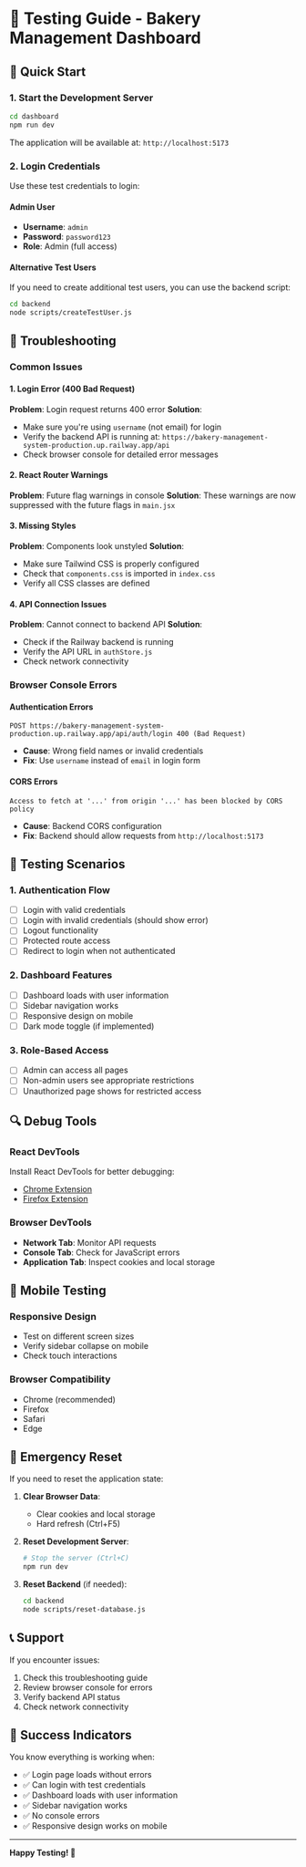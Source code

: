 # 🧪 Testing Guide - Bakery Management Dashboard

## 🚀 Quick Start

### 1. Start the Development Server

```bash
cd dashboard
npm run dev
```

The application will be available at: `http://localhost:5173`

### 2. Login Credentials

Use these test credentials to login:

#### Admin User

- **Username**: `admin`
- **Password**: `password123`
- **Role**: Admin (full access)

#### Alternative Test Users

If you need to create additional test users, you can use the backend script:

```bash
cd backend
node scripts/createTestUser.js
```

## 🔧 Troubleshooting

### Common Issues

#### 1. Login Error (400 Bad Request)

**Problem**: Login request returns 400 error
**Solution**:

- Make sure you're using `username` (not email) for login
- Verify the backend API is running at: `https://bakery-management-system-production.up.railway.app/api`
- Check browser console for detailed error messages

#### 2. React Router Warnings

**Problem**: Future flag warnings in console
**Solution**: These warnings are now suppressed with the future flags in `main.jsx`

#### 3. Missing Styles

**Problem**: Components look unstyled
**Solution**:

- Make sure Tailwind CSS is properly configured
- Check that `components.css` is imported in `index.css`
- Verify all CSS classes are defined

#### 4. API Connection Issues

**Problem**: Cannot connect to backend API
**Solution**:

- Check if the Railway backend is running
- Verify the API URL in `authStore.js`
- Check network connectivity

### Browser Console Errors

#### Authentication Errors

```
POST https://bakery-management-system-production.up.railway.app/api/auth/login 400 (Bad Request)
```

- **Cause**: Wrong field names or invalid credentials
- **Fix**: Use `username` instead of `email` in login form

#### CORS Errors

```
Access to fetch at '...' from origin '...' has been blocked by CORS policy
```

- **Cause**: Backend CORS configuration
- **Fix**: Backend should allow requests from `http://localhost:5173`

## 🎯 Testing Scenarios

### 1. Authentication Flow

- [ ] Login with valid credentials
- [ ] Login with invalid credentials (should show error)
- [ ] Logout functionality
- [ ] Protected route access
- [ ] Redirect to login when not authenticated

### 2. Dashboard Features

- [ ] Dashboard loads with user information
- [ ] Sidebar navigation works
- [ ] Responsive design on mobile
- [ ] Dark mode toggle (if implemented)

### 3. Role-Based Access

- [ ] Admin can access all pages
- [ ] Non-admin users see appropriate restrictions
- [ ] Unauthorized page shows for restricted access

## 🔍 Debug Tools

### React DevTools

Install React DevTools for better debugging:

- [Chrome Extension](https://chrome.google.com/webstore/detail/react-developer-tools/fmkadmapgofadopljbjfkapdkoienihi)
- [Firefox Extension](https://addons.mozilla.org/en-US/firefox/addon/react-devtools/)

### Browser DevTools

- **Network Tab**: Monitor API requests
- **Console Tab**: Check for JavaScript errors
- **Application Tab**: Inspect cookies and local storage

## 📱 Mobile Testing

### Responsive Design

- Test on different screen sizes
- Verify sidebar collapse on mobile
- Check touch interactions

### Browser Compatibility

- Chrome (recommended)
- Firefox
- Safari
- Edge

## 🚨 Emergency Reset

If you need to reset the application state:

1. **Clear Browser Data**:

   - Clear cookies and local storage
   - Hard refresh (Ctrl+F5)

2. **Reset Development Server**:

   ```bash
   # Stop the server (Ctrl+C)
   npm run dev
   ```

3. **Reset Backend** (if needed):
   ```bash
   cd backend
   node scripts/reset-database.js
   ```

## 📞 Support

If you encounter issues:

1. Check this troubleshooting guide
2. Review browser console for errors
3. Verify backend API status
4. Check network connectivity

## 🎉 Success Indicators

You know everything is working when:

- ✅ Login page loads without errors
- ✅ Can login with test credentials
- ✅ Dashboard loads with user information
- ✅ Sidebar navigation works
- ✅ No console errors
- ✅ Responsive design works on mobile

---

**Happy Testing! 🎯**
